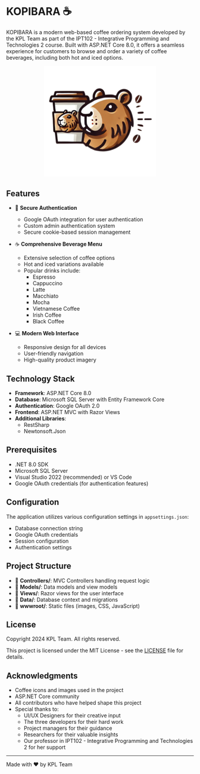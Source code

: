 # KOPIBARA ☕

KOPIBARA is a modern web-based coffee ordering system developed by the KPL Team as part of the IPT102 - Integrative Programming and Technologies 2 course. Built with ASP.NET Core 8.0, it offers a seamless experience for customers to browse and order a variety of coffee beverages, including both hot and iced options.

<p align="center">
  <img src="Kopibara/wwwroot/images/KOPIBARA.png" alt="KOPIBARA Logo" width="300"/>
</p>

## Features

- 🔐 **Secure Authentication**

  - Google OAuth integration for user authentication
  - Custom admin authentication system
  - Secure cookie-based session management

- ☕ **Comprehensive Beverage Menu**

  - Extensive selection of coffee options
  - Hot and iced variations available
  - Popular drinks include:
    - Espresso
    - Cappuccino
    - Latte
    - Macchiato
    - Mocha
    - Vietnamese Coffee
    - Irish Coffee
    - Black Coffee

- 💻 **Modern Web Interface**
  - Responsive design for all devices
  - User-friendly navigation
  - High-quality product imagery

## Technology Stack

- **Framework**: ASP.NET Core 8.0
- **Database**: Microsoft SQL Server with Entity Framework Core
- **Authentication**: Google OAuth 2.0
- **Frontend**: ASP.NET MVC with Razor Views
- **Additional Libraries**:
  - RestSharp
  - Newtonsoft.Json

## Prerequisites

- .NET 8.0 SDK
- Microsoft SQL Server
- Visual Studio 2022 (recommended) or VS Code
- Google OAuth credentials (for authentication features)

## Configuration

The application utilizes various configuration settings in `appsettings.json`:

- Database connection string
- Google OAuth credentials
- Session configuration
- Authentication settings

## Project Structure

- 📁 **Controllers/**: MVC Controllers handling request logic
- 📁 **Models/**: Data models and view models
- 📁 **Views/**: Razor views for the user interface
- 📁 **Data/**: Database context and migrations
- 📁 **wwwroot/**: Static files (images, CSS, JavaScript)

## License

Copyright 2024 KPL Team. All rights reserved.

This project is licensed under the MIT License - see the [LICENSE](LICENSE) file for details.

## Acknowledgments

- Coffee icons and images used in the project
- ASP.NET Core community
- All contributors who have helped shape this project
- Special thanks to:
  - UI/UX Designers for their creative input
  - The three developers for their hard work
  - Project managers for their guidance
  - Researchers for their valuable insights
  - Our professor in IPT102 - Integrative Programming and Technologies 2 for her support

---

Made with ❤️ by KPL Team
